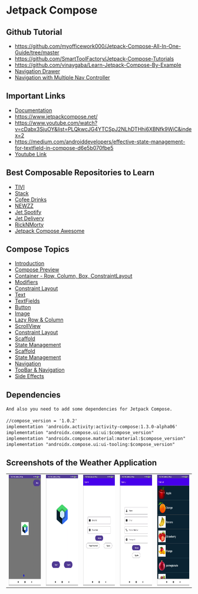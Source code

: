 # Jetpack Compose

## Github Tutorial

- https://github.com/myofficework000/Jetpack-Compose-All-In-One-Guide/tree/master
- https://github.com/SmartToolFactory/Jetpack-Compose-Tutorials
- https://github.com/vinaygaba/Learn-Jetpack-Compose-By-Example
- [Navigation Drawer](https://github.com/Foxpace/JetpackCompose-AppDrawerExample/tree/master)
- [Navigation with Multiple Nav Controller](https://github.com/bajpaiNikhil/navigationInCompose/tree/master)

## Important Links

- [Documentation](https://developer.android.com/jetpack/compose/documentation)
- https://www.jetpackcompose.net/
- https://www.youtube.com/watch?v=cDabx3SjuOY&list=PLQkwcJG4YTCSpJ2NLhDTHhi6XBNfk9WiC&index=2
- https://medium.com/androiddevelopers/effective-state-management-for-textfield-in-compose-d6e5b070fbe5
- [Youtube Link](https://github.com/siba-x-prasad/ComposePlayground/blob/main/readMe/ComposeYoutube.md)

## Best Composable Repositories to Learn

- [TIVI](https://github.com/chrisbanes/tivi)
- [Stack](https://github.com/tylerbwong/stack/)
- [Cofee Drinks](https://github.com/AlexZhukovich/CoffeeDrinksWithJetpackCompose)
- [NEWZZ](https://github.com/Akashkamble/Newzz-Compose)
- [Jet Spotify](https://github.com/sunny52525/JetSpotify)
- [Jet Delivery](https://github.com/vipulasri/JetDelivery)
- [RickNMorty](https://github.com/a914-gowtham/RickNMortyCompose)
- [Jetpack Compose Awesome](https://github.com/jetpack-compose/jetpack-compose-awesome)

## Compose Topics
- [Introduction](https://github.com/siba-x-prasad/ComposePlayground/blob/main/readMe/1.Introduction.md)
- [Compose Preview](https://github.com/siba-x-prasad/ComposePlayground/blob/main/readMe/2.ComposePreview.md)
- [Container - Row, Column, Box, ConstraintLayout](https://github.com/siba-x-prasad/ComposePlayground/blob/master/readMe/3.layoutOrContainer.md)
- [Modifiers](https://github.com/siba-x-prasad/ComposePlayground/blob/main/readMe/4.Modifiers.md)
- [Constraint Layout](https://github.com/siba-x-prasad/ComposePlayground/blob/main/readMe/15.constraintLayout.md)
- [Text](https://github.com/siba-x-prasad/ComposePlayground/blob/main/readMe/5.Text.md)
- [TextFields](https://github.com/siba-x-prasad/ComposePlayground/blob/main/readMe/6.TextField.md)
- [Button](https://github.com/siba-x-prasad/ComposePlayground/blob/main/readMe/7.Button.md)
- [Image](https://github.com/siba-x-prasad/ComposePlayground/blob/main/readMe/8.Image.md)
- [Lazy Row & Column](https://github.com/siba-x-prasad/ComposePlayground/blob/main/readMe/9.LazyRowAndColumn.md)
- [ScrollView](https://github.com/siba-x-prasad/ComposePlayground/blob/main/readMe/10.ScrollView.md)
- [Constraint Layout](https://github.com/siba-x-prasad/ComposePlayground/blob/main/readMe/11.ConstraintLayout.md)
- [Scaffold](https://github.com/siba-x-prasad/ComposePlayground/blob/main/readMe/12.scaffold.md)
- [State Management](https://github.com/siba-x-prasad/ComposePlayground/blob/main/readMe/13.stateManagement.md)
- [Scaffold](https://github.com/siba-x-prasad/ComposePlayground/blob/main/readMe/scaffold.md)
- [State Management](https://github.com/siba-x-prasad/ComposePlayground/blob/main/readMe/stateManagement.md)
- [Navigation](https://github.com/siba-x-prasad/ComposePlayground/blob/main/readMe/14.Navigation.md)
- [TopBar & Navigation](https://github.com/siba-x-prasad/ComposePlayground/blob/main/readMe/topAppBarAndBottomNavigastionBar.md)
- [Side Effects](https://github.com/siba-x-prasad/ComposePlayground/blob/main/readMe/sideEffect.md)

## Dependencies
```
And also you need to add some dependencies for Jetpack Compose. 

//compose_version = '1.0.2'
implementation 'androidx.activity:activity-compose:1.3.0-alpha06'
implementation "androidx.compose.ui:ui:$compose_version"
implementation "androidx.compose.material:material:$compose_version"
implementation "androidx.compose.ui:ui-tooling:$compose_version"
```
## Screenshots of the Weather Application

<table>
<tr>
<td>
  <img src="https://github.com/siba-x-prasad/ComposePlayground/blob/master/screenshots/ss1.png" width="150" height="300" />
 </td>
<td>
 <img src="https://github.com/siba-x-prasad/ComposePlayground/blob/master/screenshots/ss2.png" width="150" height="300" /> 
</td>
  <td>
  <img src="https://github.com/siba-x-prasad/ComposePlayground/blob/master/screenshots/ss3.png" width="150" height="300" />
 </td>
   <td>
  <img src="https://github.com/siba-x-prasad/ComposePlayground/blob/master/screenshots/ss4.png" width="150" height="300" />
 </td>
  <td>
  <img src="https://github.com/siba-x-prasad/ComposePlayground/blob/master/screenshots/ss5.png" width="150" height="300" />
 </td>
</tr>
</table>
